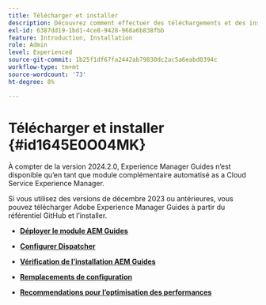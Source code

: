 ```yaml
---
title: Télécharger et installer
description: Découvrez comment effectuer des téléchargements et des installations
exl-id: 6387dd19-1bd1-4ce8-9428-968a6b838fbb
feature: Introduction, Installation
role: Admin
level: Experienced
source-git-commit: 1b25f1df67fa2442ab79830dc2ac5a6eabd0394c
workflow-type: tm+mt
source-wordcount: '73'
ht-degree: 8%

---
```


# Télécharger et installer {#id1645E0O04MK}

À compter de la version 2024.2.0, Experience Manager Guides n’est disponible qu’en tant que module complémentaire automatisé as a Cloud Service Experience Manager.

Si vous utilisez des versions de décembre 2023 ou antérieures, vous pouvez télécharger Adobe Experience Manager Guides à partir du référentiel GitHub et l’installer.


- **[Déployer le module AEM Guides](download-install-dxml-first-time.md)**

- **[Configurer Dispatcher](download-install-configure-dispatcher.md)**

- **[Vérification de l’installation AEM Guides](download-install-verify-dxml-installation.md)**

- **[Remplacements de configuration](download-install-additional-config-override.md)**

- **[Recommendations pour l’optimisation des performances](download-install-recommend-perf-optimiz.md)**
